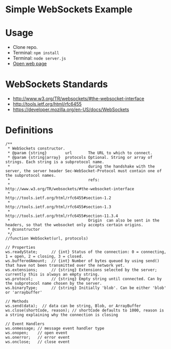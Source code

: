 # Simple WebSockets Example

# Usage
* Clone repo.
* Terminal: `npm install`
* Terminal: `node server.js`
* [Open web page](http://127.0.0.1:8080/)

# WebSockets Standards
* http://www.w3.org/TR/websockets/#the-websocket-interface
* http://tools.ietf.org/html/rfc6455
* https://developer.mozilla.org/en-US/docs/WebSockets

# Definitions

```
/**
 * WebSockets constructor.
 * @param {string}        url       The URL to which to connect.
 * @param {string|array}  protocols Optional. String or array of strings. Each string is a subprotocol name.
 *                                  during the handshake with the server, the server header Sec-WebSocket-Protocol must contain one of the subprotocol names.
 *                                  refs:
 *                                     http://www.w3.org/TR/websockets/#the-websocket-interface
 *                                     http://tools.ietf.org/html/rfc6455#section-1.2
 *                                     http://tools.ietf.org/html/rfc6455#section-1.3
 *                                     http://tools.ietf.org/html/rfc6455#section-11.3.4
 *                                  Origin  can also be sent in the headers, so that the websocket only accepts certain origins.
 * @constructor
 */
//function WebSocket(url, protocols)

// Properties
ws.readyState;      // {int} Status of the connection: 0 = connecting, 1 = open, 2 = closing, 3 = closed.
ws.bufferedAmount;  // {int} Number of bytes queued by using send() that have not been transmitted over the network yet.
ws.extensions;      // {string} Extensions selected by the server; currently this is always an empty string.
ws.protocol;        // {string} Empty string until connected. Can by the subprotocol name chosen by the server.
ws.binaryType;      // {string} Initially 'blob'. Can be either 'blob' or 'arraybuffer'

// Methods
ws.send(data);  // data can be string, Blob, or ArrayBuffer
ws.close(shortCode, reason); // shortCode defaults to 1000, reason is a string explaining why the connection is closing

// Event Handlers
ws.onmessage; // message event handler type
ws.onopen;    // open event
ws.onerror;   // error event
ws.onclose;   // close event
```
